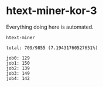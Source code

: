 # htext-miner-kor-3

Everything doing here is automated.

```
htext-miner

total: 709/9855 (7.19431760527651%)

job0: 129
job1: 150
job2: 139
job3: 149
job4: 142
```